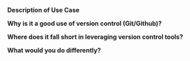 **Description of Use Case****Why is it a good use of version control (Git/Github)?****Where does it fall short in leveraging version control tools?****What would you do differently?**